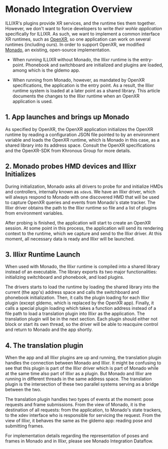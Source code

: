 # Monado Integration Overview

ILLIXR's plugins provide XR services, and the runtime ties them together. However, we don't want to
force developers to write _their wohle application_ specifically for ILLIXR. As such, we want to
implement a common interface XR runtimes, such as [OpenXR][1], so one application can work on
several runtimes (including ours). In order to support OpenXR, we modified [Monado][2], an existing,
open-source implementation.

- When running ILLIXR without Monado, the Illixr runtime is the entry-point. Phonebook and
  switchboard are initialized and plugins are loaded, among which is the gldemo app.

- When running from Monado, however, as mandated by OpenXR specifications, the application is the
  entry point. As a result, the Illixr runtime system is loaded at a later point as a shared
  library. This article documents the changes to the Illixr runtime when an OpenXR application is
  used.

## 1. App launches and brings up Monado

As specified by OpenXR, the OpenXR application initializes the OpenXR runtime by reading a
configuration JSON file pointed to by an environment variable and loads the OpenXR runtime, which is
Monado in this case, as a shared library into its address space. Consult the OpenXR specifications
and the OpenXR-SDK from Khronous Group for more details.

## 2.  Monado probes HMD devices and Illixr Initializes

During initialization, Monado asks all drivers to probe for and initialize HMDs and controllers,
internally known as `xdev`s.  We have an Illixr driver, which will always respond to Monado with one
discovered HMD that will be used to capture OpenXR queries and events from Monado's state
tracker. The Illixr driver obtains the path to the Illixr runtime so file and a list of plugins from
environment variables.

After probing is finished, the application will start to create an OpenXR session. At some point in
this process, the application will send its rendering context to the runtime, which we capture and
send to the Illixr driver. At this moment, all necessary data is ready and Illixr will be launched.

## 3. Illixr Runtime Launch

When used with Monado, the Illixr runtime is compiled into a shared library instead of an
executable. The library exports its two major functionalities: initializing switchboard and
phonebook, and load plugins.

The drivers starts to load the runtime by loading the shared library into the current (the app's)
address space and calls the switchboard and phonebook initialization. Then, it calls the plugin
loading for each Illixr plugin (except gldemo, which is replaced by the OpenXR app). Finally, it
calls a special plugin loading which takes a function address instead of a file path to load a
translation plugin into Illixr as the application. The translation plugin will be in the next
section. Each plugin should either not block or start its own thread, so the driver will be able to
reacquire control and return to Monado and the app shortly.

## 4. The translation plugin

When the app and all Illixr plugins are up and running, the translation plugin handles the
connection between Monado and Illixr. It might be confusing to see that this plugin is part of the
Illixr driver which is part of Monado while at the same time also part of Illixr as a plugin. But
Monado and Illixr are running in different threads in the same address space. The translation plugin
is the intersection of these two parallel systems serving as a bridge between the two.

The translation plugin handles two types of events at the moment: pose requests and frame
submissions. From the view of Monado, it is the destination of all requests: from the application,
to Monado's state trackers, to the xdev interface who is responsible for servicing the request. From
the view of Illixr, it behaves the same as the gldemo app: reading pose and submitting frames.

For implementation details regarding the representation of poses and frames in Monado and in Illixr,
please see Monado Integration Dataflow.

[1]: https://www.khronos.org/openxr/
[2]: https://monado.dev/

